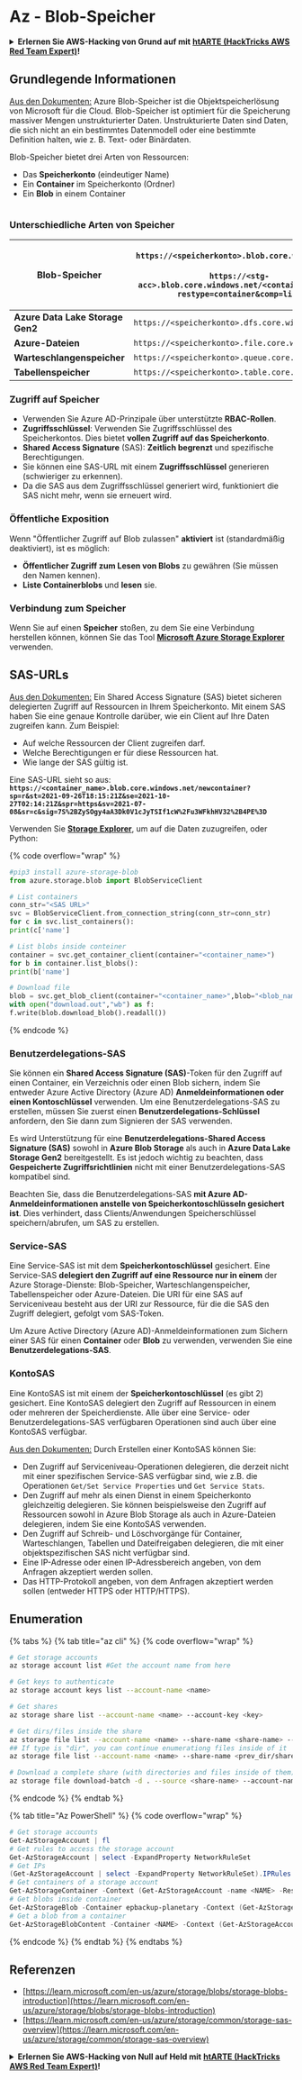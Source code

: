 # Az - Blob-Speicher

<details>

<summary><strong>Erlernen Sie AWS-Hacking von Grund auf mit</strong> <a href="https://training.hacktricks.xyz/courses/arte"><strong>htARTE (HackTricks AWS Red Team Expert)</strong></a><strong>!</strong></summary>

Andere Möglichkeiten, HackTricks zu unterstützen:

* Wenn Sie Ihr **Unternehmen in HackTricks beworben sehen möchten** oder **HackTricks im PDF-Format herunterladen möchten**, überprüfen Sie die [**ABONNEMENTPLÄNE**](https://github.com/sponsors/carlospolop)!
* Holen Sie sich das [**offizielle PEASS & HackTricks-Merch**](https://peass.creator-spring.com)
* Entdecken Sie [**The PEASS Family**](https://opensea.io/collection/the-peass-family), unsere Sammlung exklusiver [**NFTs**](https://opensea.io/collection/the-peass-family)
* **Treten Sie der** 💬 [**Discord-Gruppe**](https://discord.gg/hRep4RUj7f) oder der [**Telegramm-Gruppe**](https://t.me/peass) bei oder **folgen** Sie uns auf **Twitter** 🐦 [**@hacktricks_live**](https://twitter.com/hacktricks_live)**.**
* **Teilen Sie Ihre Hacking-Tricks, indem Sie PRs an die** [**HackTricks**](https://github.com/carlospolop/hacktricks) und [**HackTricks Cloud**](https://github.com/carlospolop/hacktricks-cloud) GitHub-Repositories einreichen.

</details>

## Grundlegende Informationen

[Aus den Dokumenten:](https://learn.microsoft.com/en-us/azure/storage/blobs/storage-blobs-overview) Azure Blob-Speicher ist die Objektspeicherlösung von Microsoft für die Cloud. Blob-Speicher ist optimiert für die Speicherung massiver Mengen unstrukturierter Daten. Unstrukturierte Daten sind Daten, die sich nicht an ein bestimmtes Datenmodell oder eine bestimmte Definition halten, wie z. B. Text- oder Binärdaten.

Blob-Speicher bietet drei Arten von Ressourcen:

* Das **Speicherkonto** (eindeutiger Name)
* Ein **Container** im Speicherkonto (Ordner)
* Ein **Blob** in einem Container

<figure><img src="../../../.gitbook/assets/image (6) (2).png" alt=""><figcaption></figcaption></figure>

### Unterschiedliche Arten von Speicher

| **Blob-Speicher**               | <p><code>https://&#x3C;speicherkonto>.blob.core.windows.net</code><br><br><code>https://&#x3C;stg-acc>.blob.core.windows.net/&#x3C;container-name>?restype=container&#x26;comp=list</code></p> |
| -------------------------------- | ------------------------------------------------------------------------------------------------------------------------------------------------------------------------------------------------ |
| **Azure Data Lake Storage Gen2** | `https://<speicherkonto>.dfs.core.windows.net`                                                                                                                                                 |
| **Azure-Dateien**                | `https://<speicherkonto>.file.core.windows.net`                                                                                                                                                |
| **Warteschlangenspeicher**       | `https://<speicherkonto>.queue.core.windows.net`                                                                                                                                               |
| **Tabellenspeicher**             | `https://<speicherkonto>.table.core.windows.net`                                                                                                                                               |

### Zugriff auf Speicher <a href="#about-blob-storage" id="about-blob-storage"></a>

* Verwenden Sie Azure AD-Prinzipale über unterstützte **RBAC-Rollen**.
* **Zugriffsschlüssel**: Verwenden Sie Zugriffsschlüssel des Speicherkontos. Dies bietet **vollen Zugriff auf das Speicherkonto**.
* **Shared Access Signature** (SAS): **Zeitlich begrenzt** und spezifische Berechtigungen.
* Sie können eine SAS-URL mit einem **Zugriffsschlüssel** generieren (schwieriger zu erkennen).
* Da die SAS aus dem Zugriffsschlüssel generiert wird, funktioniert die SAS nicht mehr, wenn sie erneuert wird.

### Öffentliche Exposition

Wenn "Öffentlicher Zugriff auf Blob zulassen" **aktiviert** ist (standardmäßig deaktiviert), ist es möglich:

* **Öffentlicher Zugriff zum Lesen von Blobs** zu gewähren (Sie müssen den Namen kennen).
* **Liste Containerblobs** und **lesen** sie.

### Verbindung zum Speicher

Wenn Sie auf einen **Speicher** stoßen, zu dem Sie eine Verbindung herstellen können, können Sie das Tool [**Microsoft Azure Storage Explorer**](https://azure.microsoft.com/es-es/products/storage/storage-explorer/) verwenden.

## SAS-URLs

[Aus den Dokumenten:](https://learn.microsoft.com/en-us/azure/storage/common/storage-sas-overview) Ein Shared Access Signature (SAS) bietet sicheren delegierten Zugriff auf Ressourcen in Ihrem Speicherkonto. Mit einem SAS haben Sie eine genaue Kontrolle darüber, wie ein Client auf Ihre Daten zugreifen kann. Zum Beispiel:

* Auf welche Ressourcen der Client zugreifen darf.
* Welche Berechtigungen er für diese Ressourcen hat.
* Wie lange der SAS gültig ist.

Eine SAS-URL sieht so aus: **`https://<container_name>.blob.core.windows.net/newcontainer?sp=r&st=2021-09-26T18:15:21Z&se=2021-10-27T02:14:21Z&spr=https&sv=2021-07-08&sr=c&sig=7S%2BZySOgy4aA3Dk0V1cJyTSIf1cW%2Fu3WFkhHV32%2B4PE%3D`**

Verwenden Sie [**Storage Explorer**](https://azure.microsoft.com/en-us/features/storage-explorer/), um auf die Daten zuzugreifen, oder Python:

{% code overflow="wrap" %}
```python
#pip3 install azure-storage-blob
from azure.storage.blob import BlobServiceClient

# List containers
conn_str="<SAS URL>"
svc = BlobServiceClient.from_connection_string(conn_str=conn_str)
for c in svc.list_containers():
print(c['name']

# List blobs inside conteiner
container = svc.get_container_client(container="<container_name>")
for b in container.list_blobs():
print(b['name']

# Download file
blob = svc.get_blob_client(container="<container_name>",blob="<blob_name>")
with open("download.out","wb") as f:
f.write(blob.download_blob().readall())
```
{% endcode %}

### Benutzerdelegations-SAS <a href="#user-delegation-sas" id="user-delegation-sas"></a>

Sie können ein **Shared Access Signature (SAS)**-Token für den Zugriff auf einen Container, ein Verzeichnis oder einen Blob sichern, indem Sie entweder Azure Active Directory (Azure AD) **Anmeldeinformationen oder einen Kontoschlüssel** verwenden. Um eine Benutzerdelegations-SAS zu erstellen, müssen Sie zuerst einen **Benutzerdelegations-Schlüssel** anfordern, den Sie dann zum Signieren der SAS verwenden.

Es wird Unterstützung für eine **Benutzerdelegations-Shared Access Signature (SAS)** sowohl in **Azure Blob Storage** als auch in **Azure Data Lake Storage Gen2** bereitgestellt. Es ist jedoch wichtig zu beachten, dass **Gespeicherte Zugriffsrichtlinien** nicht mit einer Benutzerdelegations-SAS kompatibel sind.

Beachten Sie, dass die Benutzerdelegations-SAS **mit Azure AD-Anmeldeinformationen anstelle von Speicherkontoschlüsseln gesichert ist**. Dies verhindert, dass Clients/Anwendungen Speicherschlüssel speichern/abrufen, um SAS zu erstellen.

### Service-SAS

Eine Service-SAS ist mit dem **Speicherkontoschlüssel** gesichert. Eine Service-SAS **delegiert den Zugriff auf eine Ressource nur in einem** der Azure Storage-Dienste: Blob-Speicher, Warteschlangenspeicher, Tabellenspeicher oder Azure-Dateien. Die URI für eine SAS auf Serviceniveau besteht aus der URI zur Ressource, für die die SAS den Zugriff delegiert, gefolgt vom SAS-Token.

Um Azure Active Directory (Azure AD)-Anmeldeinformationen zum Sichern einer SAS für einen **Container** oder **Blob** zu verwenden, verwenden Sie eine **Benutzerdelegations-SAS**.

### KontoSAS

Eine KontoSAS ist mit einem der **Speicherkontoschlüssel** (es gibt 2) gesichert. Eine KontoSAS delegiert den Zugriff auf Ressourcen in einem oder mehreren der Speicherdienste. Alle über eine Service- oder Benutzerdelegations-SAS verfügbaren Operationen sind auch über eine KontoSAS verfügbar.

[Aus den Dokumenten:](https://learn.microsoft.com/en-us/rest/api/storageservices/create-account-sas) Durch Erstellen einer KontoSAS können Sie:

* Den Zugriff auf Serviceniveau-Operationen delegieren, die derzeit nicht mit einer spezifischen Service-SAS verfügbar sind, wie z.B. die Operationen `Get/Set Service Properties` und `Get Service Stats`.
* Den Zugriff auf mehr als einen Dienst in einem Speicherkonto gleichzeitig delegieren. Sie können beispielsweise den Zugriff auf Ressourcen sowohl in Azure Blob Storage als auch in Azure-Dateien delegieren, indem Sie eine KontoSAS verwenden.
* Den Zugriff auf Schreib- und Löschvorgänge für Container, Warteschlangen, Tabellen und Dateifreigaben delegieren, die mit einer objektspezifischen SAS nicht verfügbar sind.
* Eine IP-Adresse oder einen IP-Adressbereich angeben, von dem Anfragen akzeptiert werden sollen.
* Das HTTP-Protokoll angeben, von dem Anfragen akzeptiert werden sollen (entweder HTTPS oder HTTP/HTTPS).

## Enumeration

{% tabs %}
{% tab title="az cli" %}
{% code overflow="wrap" %}
```bash
# Get storage accounts
az storage account list #Get the account name from here

# Get keys to authenticate
az storage account keys list --account-name <name>

# Get shares
az storage share list --account-name <name> --account-key <key>

# Get dirs/files inside the share
az storage file list --account-name <name> --share-name <share-name> --account-key <key>
## If type is "dir", you can continue enumerationg files inside of it
az storage file list --account-name <name> --share-name <prev_dir/share-name> --account-key <key>

# Download a complete share (with directories and files inside of them)
az storage file download-batch -d . --source <share-name> --account-name <name> --account-key <key>
```
{% endcode %}
{% endtab %}

{% tab title="Az PowerShell" %}
{% code overflow="wrap" %}
```powershell
# Get storage accounts
Get-AzStorageAccount | fl
# Get rules to access the storage account
Get-AzStorageAccount | select -ExpandProperty NetworkRuleSet
# Get IPs
(Get-AzStorageAccount | select -ExpandProperty NetworkRuleSet).IPRules
# Get containers of a storage account
Get-AzStorageContainer -Context (Get-AzStorageAccount -name <NAME> -ResourceGroupName <NAME>).context
# Get blobs inside container
Get-AzStorageBlob -Container epbackup-planetary -Context (Get-AzStorageAccount -name <name> -ResourceGroupName <name>).context
# Get a blob from a container
Get-AzStorageBlobContent -Container <NAME> -Context (Get-AzStorageAccount -name <NAME> -ResourceGroupName <NAME>).context -Blob <blob_name> -Destination .\Desktop\filename.txt
```
{% endcode %}
{% endtab %}
{% endtabs %}

## Referenzen

* [https://learn.microsoft.com/en-us/azure/storage/blobs/storage-blobs-introduction](https://learn.microsoft.com/en-us/azure/storage/blobs/storage-blobs-introduction)
* [https://learn.microsoft.com/en-us/azure/storage/common/storage-sas-overview](https://learn.microsoft.com/en-us/azure/storage/common/storage-sas-overview)

<details>

<summary><strong>Erlernen Sie AWS-Hacking von Null auf Held mit</strong> <a href="https://training.hacktricks.xyz/courses/arte"><strong>htARTE (HackTricks AWS Red Team Expert)</strong></a><strong>!</strong></summary>

Andere Möglichkeiten, HackTricks zu unterstützen:

* Wenn Sie Ihr **Unternehmen in HackTricks beworben sehen möchten** oder **HackTricks im PDF-Format herunterladen möchten**, überprüfen Sie die [**ABONNEMENTPLÄNE**](https://github.com/sponsors/carlospolop)!
* Holen Sie sich das [**offizielle PEASS & HackTricks-Merch**](https://peass.creator-spring.com)
* Entdecken Sie [**The PEASS Family**](https://opensea.io/collection/the-peass-family), unsere Sammlung exklusiver [**NFTs**](https://opensea.io/collection/the-peass-family)
* **Treten Sie der** 💬 [**Discord-Gruppe**](https://discord.gg/hRep4RUj7f) oder der [**Telegram-Gruppe**](https://t.me/peass) bei oder **folgen** Sie uns auf **Twitter** 🐦 [**@hacktricks_live**](https://twitter.com/hacktricks_live)**.**
* **Teilen Sie Ihre Hacking-Tricks, indem Sie PRs an die** [**HackTricks**](https://github.com/carlospolop/hacktricks) und [**HackTricks Cloud**](https://github.com/carlospolop/hacktricks-cloud) GitHub-Repositories einreichen.

</details>
